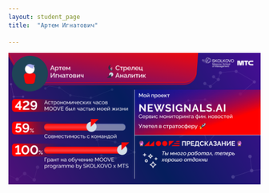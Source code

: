 ```yaml
---
layout: student_page
title:  "Артем Игнатович"

---
```

<img class="img-fluid" src="/img/posts/Артем Игнатович.png" alt="moove-2">
